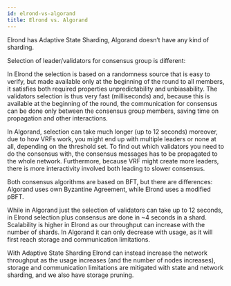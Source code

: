 ```yaml
---
id: elrond-vs-algorand
title: Elrond vs. Algorand
---
```


Elrond has Adaptive State Sharding, Algorand doesn’t have any kind of sharding.

Selection of leader/validators for consensus group is different:

In Elrond the selection is based on a randomness source that is easy to verify, but made available only at the beginning of the round to all members, it satisfies both required properties unpredictability and unbiasability. The validators selection is thus very fast (milliseconds) and, because this is available at the beginning of the round, the communication for consensus can be done only between the consensus group members, saving time on propagation and other interactions.

In Algorand, selection can take much longer (up to 12 seconds) moreover, due to how VRFs work, you might end up with multiple leaders or none at all, depending on the threshold set. To find out which validators you need to do the consensus with, the consensus messages has to be propagated to the whole network. Furthermore, because VRF might create more leaders, there is more interactivity involved both leading to slower consensus.

Both consensus algorithms are based on BFT, but there are differences: Algorand uses own Byzantine Agreement, while Elrond uses a modified pBFT.

While in Algorand just the selection of validators can take up to 12 seconds, in Elrond selection plus consensus are done in  ~4 seconds in a shard. Scalability is higher in Elrond as our throughput can increase with the number of shards. In Algorand it can only decrease with usage, as it will first reach storage and communication limitations.

With Adaptive State Sharding Elrond can instead increase the network throughput as the usage increases (and the number of nodes increases), storage and communication limitations are mitigated with state and network sharding, and we also have storage pruning.
